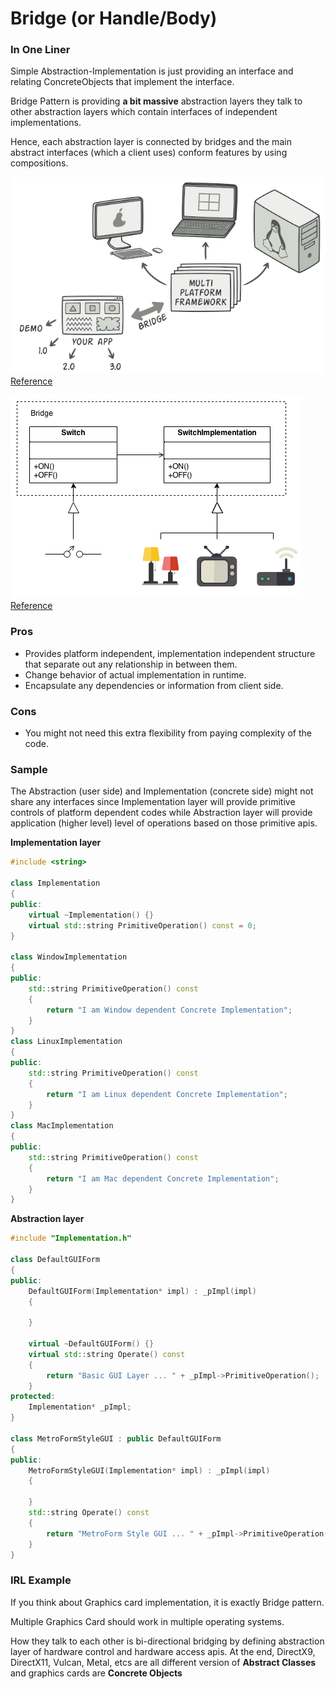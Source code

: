 #  Bridge (or Handle/Body)

### In One Liner

Simple Abstraction-Implementation is just providing an interface and relating ConcreteObjects that implement the interface.

Bridge Pattern is providing **a bit massive** abstraction layers they talk to other abstraction layers which contain interfaces of independent implementations.

Hence, each abstraction layer is connected by bridges and the main abstract interfaces (which a client uses) conform features by using compositions.

![](./images/bridge-preview.png)
[Reference](https://refactoring.guru/design-patterns/bridge)

![](./images/bridge-preview2.png)
[Reference](https://sourcemaking.com/design_patterns/bridge)


### Pros 

- Provides platform independent, implementation independent structure that separate out any relationship in between them.
- Change behavior of actual implementation in runtime.
- Encapsulate any dependencies or information from client side.

### Cons

- You might not need this extra flexibility from paying complexity of the code.  

### Sample

The Abstraction (user side) and Implementation (concrete side) might not share any interfaces since Implementation layer will provide primitive controls of platform dependent codes while Abstraction layer will provide application (higher level) level of operations based on those primitive apis.

**Implementation layer**
```c++
#include <string>

class Implementation
{
public:
    virtual ~Implementation() {}
    virtual std::string PrimitiveOperation() const = 0;
}

class WindowImplementation
{
public:
    std::string PrimitiveOperation() const
    {
        return "I am Window dependent Concrete Implementation";
    }
}
class LinuxImplementation
{
public:
    std::string PrimitiveOperation() const
    {
        return "I am Linux dependent Concrete Implementation";
    }
}
class MacImplementation
{
public:
    std::string PrimitiveOperation() const
    {
        return "I am Mac dependent Concrete Implementation";
    }
}
```

**Abstraction layer**
```c++
#include "Implementation.h"

class DefaultGUIForm
{
public:
    DefaultGUIForm(Implementation* impl) : _pImpl(impl)
    {

    }

    virtual ~DefaultGUIForm() {}
    virtual std::string Operate() const
    {
        return "Basic GUI Layer ... " + _pImpl->PrimitiveOperation();
    }
protected:
    Implementation* _pImpl;
}

class MetroFormStyleGUI : public DefaultGUIForm
{
public:
    MetroFormStyleGUI(Implementation* impl) : _pImpl(impl)
    {

    }
    std::string Operate() const
    {
        return "MetroForm Style GUI ... " + _pImpl->PrimitiveOperation();
    }
}
```

### IRL Example

If you think about Graphics card implementation, it is exactly Bridge pattern.

Multiple Graphics Card should work in multiple operating systems.

How they talk to each other is bi-directional bridging by defining abstraction layer of hardware control and hardware access apis. At the end, DirectX9, DirectX11, Vulcan, Metal, etcs are all different version of **Abstract Classes** and graphics cards are **Concrete Objects**
